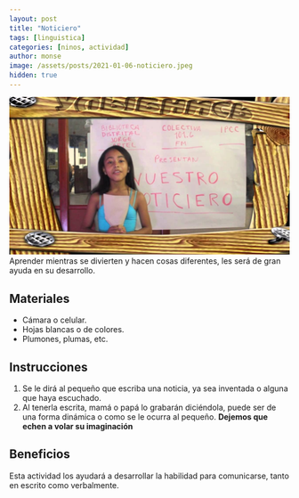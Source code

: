 ```yaml
---
layout: post
title: "Noticiero"
tags: [linguistica]
categories: [ninos, actividad]
author: monse
image: /assets/posts/2021-01-06-noticiero.jpeg
hidden: true
---
```

![Actividad de noticias](/assets/posts/2021-01-06-noticiero.jpeg)<br/> 
Aprender mientras se divierten y hacen cosas diferentes, les será de gran ayuda en su desarrollo.
 
## Materiales 
- Cámara o celular.
- Hojas blancas o de colores.
- Plumones, plumas, etc. 

## Instrucciones 
1. Se le dirá al pequeño que escriba una noticia, ya sea inventada o alguna que haya escuchado. 
2. Al tenerla escrita, mamá o papá lo grabarán diciéndola, puede ser de una forma dinámica o como se le ocurra al pequeño. **Dejemos que echen a volar su imaginación** 

## Beneficios 
Esta actividad los ayudará a desarrollar la habilidad para comunicarse, tanto en escrito como verbalmente. 